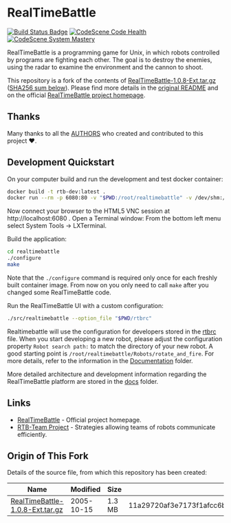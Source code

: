 # RealTimeBattle

[![Build Status Badge](https://github.com/wonderbird/realtimebattle/workflows/Build/badge.svg)](https://github.com/wonderbird/realtimebattle/actions?query=workflow%3A%22Build%22)
[![CodeScene Code Health](https://codescene.io/projects/17256/status-badges/code-health)](https://codescene.io/projects/17256/jobs/latest-successful/results)
[![CodeScene System Mastery](https://codescene.io/projects/17256/status-badges/system-mastery)](https://codescene.io/projects/17256/jobs/latest-successful/results)

RealTimeBattle is a programming game for Unix, in which robots controlled by programs are fighting each other. The goal is to destroy the enemies, using the radar to examine the environment and the cannon to shoot.

This repository is a fork of the contents of [RealTimeBattle-1.0.8-Ext.tar.gz](https://sourceforge.net/projects/realtimebattle/files/RealTimeBattle-1.0.x/RealTimeBattle%201.0.8/) ([SHA256 sum below](#origin-of-this-fork)). Please find more details in the [original README](README) and on the official [RealTimeBattle project homepage](http://realtimebattle.sourceforge.net/).


## Thanks

Many thanks to all the [AUTHORS](AUTHORS) who created and contributed to this project ❤️.


## Development Quickstart

On your computer build and run the development and test docker container:

```bash
docker build -t rtb-dev:latest .
docker run --rm -p 6080:80 -v "$PWD:/root/realtimebattle" -v /dev/shm:/dev/shm --name realtimebattle rtb-dev:latest
```

Now connect your browser to the HTML5 VNC session at http://localhost:6080 . Open a Terminal window: From the bottom left menu select System Tools &rarr; LXTerminal.

Build the application:

```bash
cd realtimebattle
./configure
make
```

Note that the `./configure` command is required only once for each freshly built container image. From now on you only need to call `make` after you changed some RealTimeBattle code.

Run the RealTimeBattle UI with a custom configuration:

```bash
./src/realtimebattle --option_file "$PWD/rtbrc"
```

Realtimebattle will use the configuration for developers stored in the [rtbrc](rtbrc) file. When you start developing a new robot, please adjust the configuration property `Robot search path:` to match the directory of your new robot. A good starting point is `/root/realtimebattle/Robots/rotate_and_fire`. For more details, refer to the information in the [Documentation](Documentation) folder.

More detailed architecture and development information regarding the RealTimeBattle platform are stored in the [docs](docs) folder.


## Links

* [RealTimeBattle](http://realtimebattle.sourceforge.net/) - Official project homepage.
* [RTB-Team Project](http://rtb-team.sourceforge.net/) - Strategies allowing teams of robots communicate efficiently.


## Origin of This Fork

Details of the source file, from which this repository has been created:

| Name | Modified | Size | SHA256 sum |
| ---- | -------- | ---- | ---------- |
|[RealTimeBattle-1.0.8-Ext.tar.gz](https://sourceforge.net/projects/realtimebattle/files/RealTimeBattle-1.0.x/RealTimeBattle%201.0.8/) | 2005-10-15 | 1.3 MB | 11a29720af3e7173f1afcc6b85b83a33015bdeadc3528874a504975024d86aaa |
